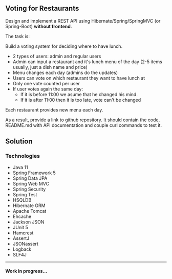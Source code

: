 Voting for Restaurants
-----------------------
Design and implement a REST API using Hibernate/Spring/SpringMVC (or Spring-Boot) **without frontend**.

The task is:

Build a voting system for deciding where to have lunch.

 * 2 types of users: admin and regular users
 * Admin can input a restaurant and it's lunch menu of the day (2-5 items usually, just a dish name and price)
 * Menu changes each day (admins do the updates)
 * Users can vote on which restaurant they want to have lunch at
 * Only one vote counted per user
 * If user votes again the same day:
    - If it is before 11:00 we asume that he changed his mind.
    - If it is after 11:00 then it is too late, vote can't be changed

Each restaurant provides new menu each day.

As a result, provide a link to github repository. It should contain the code, README.md with API documentation and couple curl commands to test it.

## Solution

### Technologies

- Java 11
- Spring Framework 5
- Spring Data JPA
- Spring Web MVC
- Spring Security
- Spring Test
- HSQLDB
- Hibernate ORM
- Apache Tomcat
- Ehcache
- Jackson JSON
- JUnit 5
- Hamcrest
- AssertJ
- JSONassert
- Logback
- SLF4J

--------------------------------
#### Work in progress...